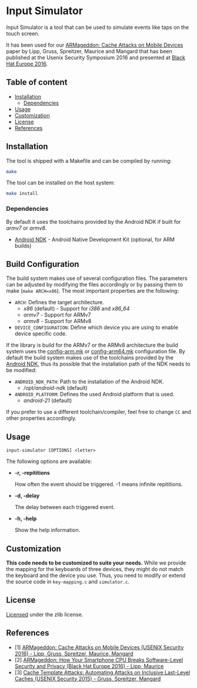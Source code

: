 # Input Simulator

Input Simulator is a tool that can be used to simulate events like taps on the
touch screen.

It has been used for our [ARMageddon: Cache Attacks on Mobile Devices](https://www.usenix.org/conference/usenixsecurity16/technical-sessions/presentation/lipp) paper by Lipp, Gruss, Spreitzer, Maurice and Mangard that has been published at the Usenix Security Symposium 2016 and presented at [Black Hat Europe 2016](https://www.blackhat.com/eu-16/briefings/schedule/index.html#armageddon-how-your-smartphone-cpu-breaks-software-level-security-and-privacy-4887).

## Table of content

- [Installation](#installation)
    - [Dependencies](#dependencies)
- [Usage](#usage)
- [Customization](#example)
- [License](#license)
- [References](#references)

## Installation

The tool is shipped with a Makefile and can be compiled by running:
```bash
make
```

The tool can be installed on the host system:
```bash
make install
```
### Dependencies

By default it uses the toolchains provided by the Android NDK if built
for _armv7_ or _armv8_.

* [Android NDK](https://developer.android.com/ndk/index.html) - Android Native
    Development Kit (optional, for ARM builds)

## Build Configuration

The build system makes use of several configuration files. The parameters can be adjusted by modifying the files accordingly or by passing them to make (`make ARCH=x86`). The most important properties are the following:

* `ARCH`: Defines the target architecture.
    * _x86_ (default) - Support for _i386_ and _x86_64_
    * _armv7_ - Support for ARMv7
    * _armv8_ - Support for ARMv8
* `DEVICE_CONFIGURATION`: Define which device you are using to enable 
    device specific code.

If the library is build for the ARMv7 or the ARMv8 architecture the build system uses the [config-arm.mk](config-arm.mk) or [config-arm64.mk](config-arm64.mk) configuration file. By default the build system makes use of the toolchains provided by the [Android NDK](https://developer.android.com/ndk/index.html), thus its possible that the installation path of the NDK needs to be modified:

* `ANDROID_NDK_PATH`: Path to the installation of the Android NDK.
    * _/opt/android-ndk_ (default)
* `ANDROID_PLATFORM`: Defines the used Android platform that is used.
    * _android-21_ (default)

If you prefer to use a different toolchain/compiler, feel free to change `CC` and other properties accordingly.

## Usage

```
input-simulator [OPTIONS] <letter>
```

The following options are available:

* **-r, -repititions**

    How often the event should be triggered. -1 means infinite repititions.

* **-d, -delay**

    The delay between each triggered event.

* **-h, -help**

    Show the help information.

## Customization

**This code needs to be customized to suite your needs.** While we provide the mapping
for the keyboards of three devices, they might do not match the keyboard and the
device you use. Thus, you need to modify or extend the source code in
`key-mapping.c` and `simulator.c`.

## License

[Licensed](LICENSE) under the zlib license.

## References

* [1] [ARMageddon: Cache Attacks on Mobile Devices (USENIX Security 2016) - Lipp, Gruss, Spreitzer, Maurice, Mangard](https://www.usenix.org/conference/usenixsecurity16/technical-sessions/presentation/lipp)
* [2] [ARMageddon: How Your Smartphone CPU Breaks Software-Level Security and Privacy (Black Hat Europe 2016) - Lipp, Maurice](https://www.blackhat.com/eu-16/briefings/schedule/index.html#armageddon-how-your-smartphone-cpu-breaks-software-level-security-and-privacy-4887)
* [3] [Cache Template Attacks: Automating Attacks on Inclusive Last-Level Caches (USENIX Security 2015) - Gruss, Spreitzer, Mangard](https://www.usenix.org/node/191011)

